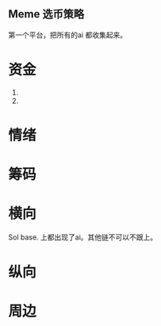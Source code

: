 ## Meme 选币策略







第一个平台，把所有的ai 都收集起来。



# 资金

1. 
1. 

# 情绪



# 筹码



# 横向

Sol  base.  上都出现了ai。其他链不可以不跟上。



# 纵向 



# 周边

# 



